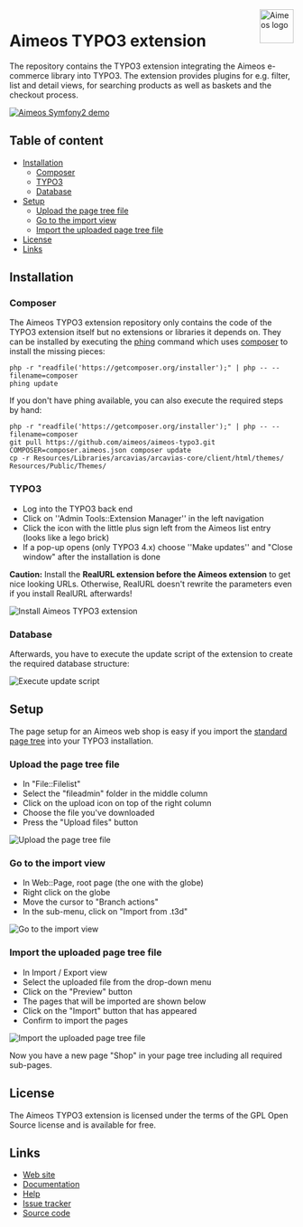 <a href="http://aimeos.org/">
    <img src="http://aimeos.org/fileadmin/template/icons/logo.png" alt="Aimeos logo" title="Aimeos" align="right" height="60" />
</a>

Aimeos TYPO3 extension
======================

The repository contains the TYPO3 extension integrating the Aimeos e-commerce
library into TYPO3. The extension provides plugins for e.g. filter, list and
detail views, for searching products as well as baskets and the checkout process.

[![Aimeos Symfony2 demo](http://aimeos.org/fileadmin/user_upload/typo3-demo.jpg)](http://typo3.demo.aimeos.org/)

## Table of content

- [Installation](#installation)
    - [Composer](#composer)
    - [TYPO3](#typo3)
    - [Database](#database)
- [Setup](#setup)
    - [Upload the page tree file](#upload-the-page-tree-file)
    - [Go to the import view](#go-to-the-import-view)
    - [Import the uploaded page tree file](#import-the-uploaded-page-tree-file)
- [License](#license)
- [Links](#links)

## Installation

### Composer

The Aimeos TYPO3 extension repository only contains the code of the TYPO3 extension itself but no extensions or libraries it depends on. They can be installed by executing the [phing](http://phing.info/) command which uses [composer](http://getcomposer.org/) to install the missing pieces:

```
php -r "readfile('https://getcomposer.org/installer');" | php -- --filename=composer
phing update
```

If you don't have phing available, you can also execute the required steps by hand:
```
php -r "readfile('https://getcomposer.org/installer');" | php -- --filename=composer
git pull https://github.com/aimeos/aimeos-typo3.git
COMPOSER=composer.aimeos.json composer update
cp -r Resources/Libraries/arcavias/arcavias-core/client/html/themes/ Resources/Public/Themes/
```
### TYPO3

* Log into the TYPO3 back end
* Click on ''Admin Tools::Extension Manager'' in the left navigation
* Click the icon with the little plus sign left from the Aimeos list entry (looks like a lego brick)
* If a pop-up opens (only TYPO3 4.x) choose ''Make updates'' and "Close window" after the installation is done

**Caution:** Install the **RealURL extension before the Aimeos extension** to get nice looking URLs. Otherwise, RealURL doesn't rewrite the parameters even if you install RealURL afterwards!

![Install Aimeos TYPO3 extension](http://docs.aimeos.org/images/Aimeos-typo3-extmngr-install.png)

### Database

Afterwards, you have to execute the update script of the extension to create the required database structure:

![Execute update script](http://docs.aimeos.org/images/Aimeos-typo3-extmngr-update-6.x.png)

## Setup

The page setup for an Aimeos web shop is easy if you import the [standard page tree](http://aimeos.org/fileadmin/download/Aimeos-pages_three-columns_1.3.t3d) into your TYPO3 installation.

### Upload the page tree file

* In "File::Filelist"
* Select the "fileadmin" folder in the middle column
* Click on the upload icon on top of the right column
* Choose the file you've downloaded
* Press the "Upload files" button

![Upload the page tree file](http://docs.aimeos.org/images/Aimeos-typo3-pages-upload.png)

### Go to the import view

* In Web::Page, root page (the one with the globe)
* Right click on the globe
* Move the cursor to "Branch actions"
* In the sub-menu, click on "Import from .t3d"

![Go to the import view](http://docs.aimeos.org/images/Aimeos-typo3-pages-menu.png)

### Import the uploaded page tree file

* In Import / Export view
* Select the uploaded file from the drop-down menu
* Click on the "Preview" button
* The pages that will be imported are shown below
* Click on the "Import" button that has appeared
* Confirm to import the pages

![Import the uploaded page tree file](http://docs.aimeos.org/images/Aimeos-typo3-pages-import.png)

Now you have a new page "Shop" in your page tree including all required sub-pages.

## License

The Aimeos TYPO3 extension is licensed under the terms of the GPL Open Source
license and is available for free.

## Links

* [Web site](http://aimeos.org/app/typo3-ecommerce-shop/)
* [Documentation](http://docs.aimeos.org/TYPO3)
* [Help](http://help.aimeos.org/)
* [Issue tracker](https://github.com/aimeos/aimeos-typo3/issues)
* [Source code](https://github.com/aimeos/aimeos-typo3)
